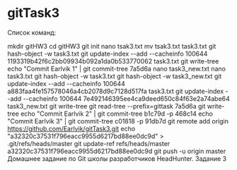 gitTask3
========
Список команд:

  mkdir gitHW3
  cd gitHW3
  git init
  nano tsak3.txt
  mv tsak3.txt task3.txt
  git hash-object -w task3.txt
  git update-index --add --cacheinfo 100644 1193319b42f6c2bb09934b092a1da0b533770062 task3.txt
  git write-tree
  echo "Commit Earlvik 1" | git commit-tree 7a5d6a
  nano task3_new.txt
  nano task3.txt
  git hash-object -w task3.txt
  git hash-object -w task3_new.txt
  git update-index --add --cacheinfo 100644 a883faa4fe157578046a4cb2078d9c7128d517fa task3.txt
  git update-index --add --cacheinfo 100644 7e492146395ee4ca9deed650c84f63e2a74abe64  task3_new.txt
  git write-tree
  git read-tree --prefix=gittask 7a5d6a
  git write-tree
  echo "Commit Earlvik 2" | git commit-tree b1c79d -p 468c14
  echo "Commit Earlvik 3" | git commit-tree c01818 -p 91db7d
  git remote add origin https://github.com/Earlvik/gitTask3.git
  echo "a32320c37531f796eacc9955d6217bd88ee0dc9d" > .git/refs/heads/master
  git update-ref refs/heads/master a32320c37531f796eacc9955d6217bd88ee0dc9d
  git push -u origin master
Домашнее задание по Git школы разработчиков HeadHunter. Задание 3
